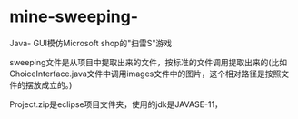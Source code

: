 # mine-sweeping-
Java- GUI模仿Microsoft shop的"扫雷S"游戏

sweeping文件是从项目中提取出来的文件，按标准的文件调用提取出来的(比如ChoiceInterface.java文件中调用images文件中的图片，这个相对路径是按照文件的摆放成立的。)

Project.zip是eclipse项目文件夹，使用的jdk是JAVASE-11，
